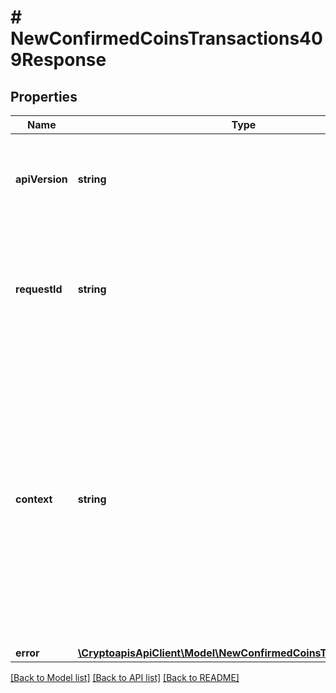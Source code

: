 # # NewConfirmedCoinsTransactions409Response

## Properties

Name | Type | Description | Notes
------------ | ------------- | ------------- | -------------
**apiVersion** | **string** | Specifies the version of the API that incorporates this endpoint. |
**requestId** | **string** | Defines the ID of the request. The &#x60;requestId&#x60; is generated by Crypto APIs and it&#39;s unique for every request. |
**context** | **string** | In batch situations the user can use the context to correlate responses with requests. This property is present regardless of whether the response was successful or returned as an error. &#x60;context&#x60; is specified by the user. | [optional]
**error** | [**\CryptoapisApiClient\Model\NewConfirmedCoinsTransactionsE409**](NewConfirmedCoinsTransactionsE409.md) |  |

[[Back to Model list]](../../README.md#models) [[Back to API list]](../../README.md#endpoints) [[Back to README]](../../README.md)

